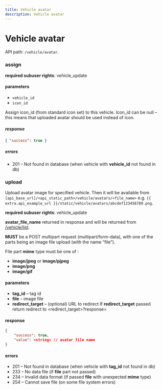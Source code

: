 ```yaml
---
title: Vehicle avatar
description: Vehicle avatar
---
```


# Vehicle avatar

API path: `/vehicle/avatar`.

### assign

**required subuser rights**: vehicle_update

#### parameters

*   `vehicle_id`
*   `icon_id`

Assign icon\_id (from standard icon set) to this vehicle. Icon\_id can be null – this means that uploaded avatar should be used instead of icon.

##### response

```json
{ "success": true }
```


##### errors

*   201 – Not found in database (when vehicle with **vehicle_id** not found in db)

### upload

Upload avatar image for specified vehicle.
Then it will be available from `[api_base_url]/<api_static_path>/vehicle/avatars/<file_name>`
e.g. `{{ extra.api_example_url }}/static/vehicle/avatars/abcdef123456789.png`.

**required subuser rights**: vehicle_update

**avatar_file_name** returned in response and will be returned from [/vehicle/list](./index.md#list).

**MUST** be a POST multipart request (multipart/form-data),
with one of the parts being an image file upload (with the name “file”).

File part **mime** type must be one of :

*   **image/jpeg** or **image/pjpeg**
*   **image/png**
*   **image/gif**

#### parameters

*   **tag_id** – tag id
*   **file** – image file
*   **redirect_target** – (optional) URL to redirect
    If **redirect_target** passed return redirect to <redirect_target>?response=<urlencoded response json>

#### response

```json
{
    "success": true,
    "value": <string> // avatar file name
}
```

#### errors

*   201 – Not found in database (when vehicle with **tag_id** not found in db)
*   233 – No data file (if **file** part not passed)
*   234 – Invalid data format (if passed **file** with unexpected **mime** type)
*   254 – Cannot save file (on some file system errors)

